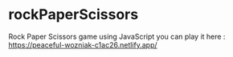 # rockPaperScissors
Rock Paper Scissors game using JavaScript
you can play it here : https://peaceful-wozniak-c1ac26.netlify.app/
